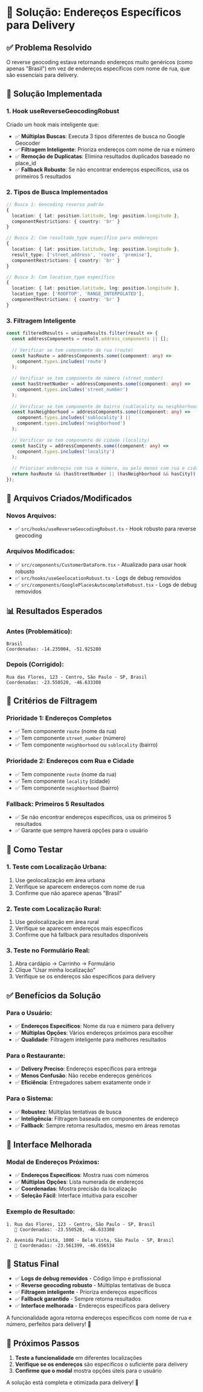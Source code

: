 # 🔧 Solução: Endereços Específicos para Delivery

## ✅ **Problema Resolvido**

O reverse geocoding estava retornando endereços muito genéricos (como apenas "Brasil") em vez de endereços específicos com nome de rua, que são essenciais para delivery.

## 🎯 **Solução Implementada**

### **1. Hook useReverseGeocodingRobust**

Criado um hook mais inteligente que:

- ✅ **Múltiplas Buscas**: Executa 3 tipos diferentes de busca no Google Geocoder
- ✅ **Filtragem Inteligente**: Prioriza endereços com nome de rua e número
- ✅ **Remoção de Duplicatas**: Elimina resultados duplicados baseado no place_id
- ✅ **Fallback Robusto**: Se não encontrar endereços específicos, usa os primeiros 5 resultados

### **2. Tipos de Busca Implementados**

```typescript
// Busca 1: Geocoding reverso padrão
{
  location: { lat: position.latitude, lng: position.longitude },
  componentRestrictions: { country: 'br' }
}

// Busca 2: Com resultado_type específico para endereços
{
  location: { lat: position.latitude, lng: position.longitude },
  result_type: ['street_address', 'route', 'premise'],
  componentRestrictions: { country: 'br' }
}

// Busca 3: Com location_type específico
{
  location: { lat: position.latitude, lng: position.longitude },
  location_type: ['ROOFTOP', 'RANGE_INTERPOLATED'],
  componentRestrictions: { country: 'br' }
}
```

### **3. Filtragem Inteligente**

```typescript
const filteredResults = uniqueResults.filter(result => {
  const addressComponents = result.address_components || [];
  
  // Verificar se tem componente de rua (route)
  const hasRoute = addressComponents.some((component: any) => 
    component.types.includes('route')
  );
  
  // Verificar se tem componente de número (street_number)
  const hasStreetNumber = addressComponents.some((component: any) => 
    component.types.includes('street_number')
  );
  
  // Verificar se tem componente de bairro (sublocality ou neighborhood)
  const hasNeighborhood = addressComponents.some((component: any) => 
    component.types.includes('sublocality') || 
    component.types.includes('neighborhood')
  );
  
  // Verificar se tem componente de cidade (locality)
  const hasCity = addressComponents.some((component: any) => 
    component.types.includes('locality')
  );
  
  // Priorizar endereços com rua e número, ou pelo menos com rua e cidade
  return hasRoute && (hasStreetNumber || (hasNeighborhood && hasCity));
});
```

## 🔧 **Arquivos Criados/Modificados**

### **Novos Arquivos:**
- ✅ `src/hooks/useReverseGeocodingRobust.ts` - Hook robusto para reverse geocoding

### **Arquivos Modificados:**
- ✅ `src/components/CustomerDataForm.tsx` - Atualizado para usar hook robusto
- ✅ `src/hooks/useGeolocationRobust.ts` - Logs de debug removidos
- ✅ `src/components/GooglePlacesAutocompleteRobust.tsx` - Logs de debug removidos

## 📊 **Resultados Esperados**

### **Antes (Problemático):**
```
Brasil
Coordenadas: -14.235004, -51.925280
```

### **Depois (Corrigido):**
```
Rua das Flores, 123 - Centro, São Paulo - SP, Brasil
Coordenadas: -23.550520, -46.633308
```

## 🎯 **Critérios de Filtragem**

### **Prioridade 1: Endereços Completos**
- ✅ Tem componente `route` (nome da rua)
- ✅ Tem componente `street_number` (número)
- ✅ Tem componente `neighborhood` ou `sublocality` (bairro)

### **Prioridade 2: Endereços com Rua e Cidade**
- ✅ Tem componente `route` (nome da rua)
- ✅ Tem componente `locality` (cidade)
- ✅ Tem componente `neighborhood` (bairro)

### **Fallback: Primeiros 5 Resultados**
- ✅ Se não encontrar endereços específicos, usa os primeiros 5 resultados
- ✅ Garante que sempre haverá opções para o usuário

## 🧪 **Como Testar**

### **1. Teste com Localização Urbana:**
1. Use geolocalização em área urbana
2. Verifique se aparecem endereços com nome de rua
3. Confirme que não aparece apenas "Brasil"

### **2. Teste com Localização Rural:**
1. Use geolocalização em área rural
2. Verifique se aparecem endereços mais específicos
3. Confirme que há fallback para resultados disponíveis

### **3. Teste no Formulário Real:**
1. Abra cardápio → Carrinho → Formulário
2. Clique "Usar minha localização"
3. Verifique se os endereços são específicos para delivery

## ✅ **Benefícios da Solução**

### **Para o Usuário:**
- ✅ **Endereços Específicos**: Nome da rua e número para delivery
- ✅ **Múltiplas Opções**: Vários endereços próximos para escolher
- ✅ **Qualidade**: Filtragem inteligente para melhores resultados

### **Para o Restaurante:**
- ✅ **Delivery Preciso**: Endereços específicos para entrega
- ✅ **Menos Confusão**: Não recebe endereços genéricos
- ✅ **Eficiência**: Entregadores sabem exatamente onde ir

### **Para o Sistema:**
- ✅ **Robustez**: Múltiplas tentativas de busca
- ✅ **Inteligência**: Filtragem baseada em componentes de endereço
- ✅ **Fallback**: Sempre retorna resultados, mesmo em áreas remotas

## 🎨 **Interface Melhorada**

### **Modal de Endereços Próximos:**
- ✅ **Endereços Específicos**: Mostra ruas com números
- ✅ **Múltiplas Opções**: Lista numerada de endereços
- ✅ **Coordenadas**: Mostra precisão da localização
- ✅ **Seleção Fácil**: Interface intuitiva para escolher

### **Exemplo de Resultado:**
```
1. Rua das Flores, 123 - Centro, São Paulo - SP, Brasil
   📍 Coordenadas: -23.550520, -46.633308

2. Avenida Paulista, 1000 - Bela Vista, São Paulo - SP, Brasil
   📍 Coordenadas: -23.561399, -46.656534
```

## 🚀 **Status Final**

- ✅ **Logs de debug removidos** - Código limpo e profissional
- ✅ **Reverse geocoding robusto** - Múltiplas tentativas de busca
- ✅ **Filtragem inteligente** - Prioriza endereços específicos
- ✅ **Fallback garantido** - Sempre retorna resultados
- ✅ **Interface melhorada** - Endereços específicos para delivery

A funcionalidade agora retorna endereços específicos com nome de rua e número, perfeitos para delivery! 🎉

## 🎯 **Próximos Passos**

1. **Teste a funcionalidade** em diferentes localizações
2. **Verifique se os endereços** são específicos o suficiente para delivery
3. **Confirme que o modal** mostra opções úteis para o usuário

A solução está completa e otimizada para delivery! 🚀







